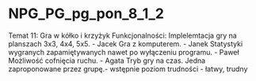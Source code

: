 # NPG_PG_pg_pon_8_1_2
Temat 11: Gra w kółko i krzyżyk
Funkcjonalności:
Implelemtacja gry na planszach 3x3, 4x4, 5x5. - Jacek
Gra z komputerem. - Janek
Statystyki wygranych zapamiętywanych nawet po wyłączeniu programu. - Paweł
Możliwość cofnięcia ruchu. - Agata
Tryb gry na czas.
Jedna zaproponowane przez grupę.- wstępnie poziom trudności - łatwy, trudny

